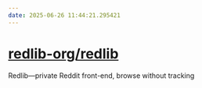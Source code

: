 ```yaml
---
date: 2025-06-26 11:44:21.295421
---
```


# [redlib-org/redlib](https://github.com/redlib-org/redlib)

Redlib—private Reddit front-end, browse without tracking